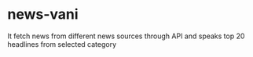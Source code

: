 # news-vani
It fetch news from different news sources through API and speaks top 20 headlines from selected category
